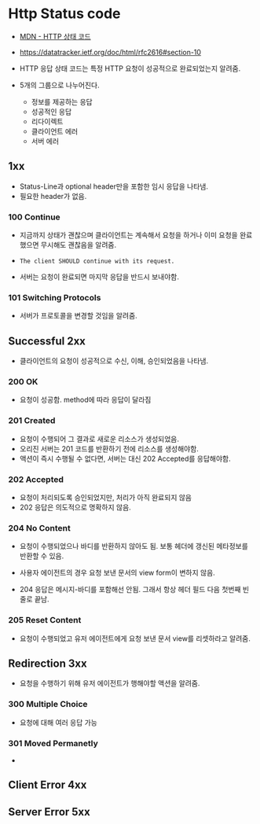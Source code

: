 # Http Status code

- [MDN - HTTP 상태 코드](https://developer.mozilla.org/ko/docs/Web/HTTP/Status)
- https://datatracker.ietf.org/doc/html/rfc2616#section-10

- HTTP 응답 상태 코드는 특정 HTTP 요청이 성공적으로 완료되었는지 알려줌.
- 5개의 그룹으로 나누어진다.
  - 정보를 제공하는 응답
  - 성공적인 응답
  - 리다이렉트
  - 클라이언트 에러
  - 서버 에러



## 1xx

- Status-Line과 optional header만을 포함한 임시 응답을 나타냄.
- 필요한 header가 없음.

### 100 Continue

- 지금까지 상태가 괜찮으며 클라이언트는 계속해서 요청을 하거나 이미 요청을 완료했으면 무시해도 괜찮음을 알려줌.

- ```
  The client SHOULD continue with its request.
  ```

- 서버는 요청이 완료되면 마지막 응답을 반드시 보내야함.

### 101 Switching Protocols

- 서버가 프로토콜을 변경할 것임을 알려줌.



## Successful 2xx

- 클라이언트의 요청이 성공적으로 수신, 이해, 승인되었음을 나타냄.

### 200 OK

- 요청이 성공함. method에 따라 응답이 달라짐

### 201 Created

- 요청이 수행되어 그 결과로 새로운 리소스가 생성되었음.
- 오리진 서버는 201 코드를 반환하기 전에 리소스를 생성해야함.
- 액션이 즉시 수행될 수 없다면, 서버는 대신 202 Accepted를 응답해야함.

### 202 Accepted

- 요청이 처리되도록 승인되었지만, 처리가 아직 완료되지 않음
- 202 응답은 의도적으로 명확하지 않음. 

### 204 No Content

- 요청이 수행되었으나 바디를 반환하지 않아도 됨. 보통 헤더에 갱신된 메타정보를 반환할 수 있음.
- 사용자 에이전트의 경우 요청 보낸 문서의 view form이 변하지 않음.

- 204 응답은 메시지-바디를 포함해선 안됨. 그래서 항상 헤더 필드 다음 첫번째 빈 줄로 끝남.



### 205 Reset Content

- 요청이 수행되었고 유저 에이전트에게 요청 보낸 문서 view를 리셋하라고 알려줌.

## Redirection 3xx

- 요청을 수행하기 위해 유저 에이전트가 행해야할 액션을 알려줌.

### 300 Multiple Choice

- 요청에 대해 여러 응답 가능

### 301 Moved Permanetly

- 



## Client Error 4xx



## Server Error 5xx